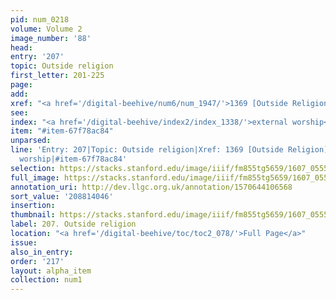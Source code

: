 ```yaml
---
pid: num_0218
volume: Volume 2
image_number: '88'
head:
entry: '207'
topic: Outside religion
first_letter: 201-225
page:
add:
xref: "<a href='/digital-beehive/num6/num_1947/'>1369 [Outside Religion]</a>"
see:
index: "<a href='/digital-beehive/index2/index_1338/'>external worship</a>"
item: "#item-67f78ac84"
unparsed:
line: 'Entry: 207|Topic: Outside religion|Xref: 1369 [Outside Religion]|Index: external
  worship|#item-67f78ac84'
selection: https://stacks.stanford.edu/image/iiif/fm855tg5659/1607_0555/768,4046,3034,497/full/0/default.jpg
full_image: https://stacks.stanford.edu/image/iiif/fm855tg5659/1607_0555/full/full/0/default.jpg
annotation_uri: http://dev.llgc.org.uk/annotation/1570644106568
sort_value: '208814046'
insertion:
thumbnail: https://stacks.stanford.edu/image/iiif/fm855tg5659/1607_0555/768,4046,600,180/250,/0/default.jpg
label: 207. Outside religion
location: "<a href='/digital-beehive/toc/toc2_078/'>Full Page</a>"
issue:
also_in_entry:
order: '217'
layout: alpha_item
collection: num1
---
```

